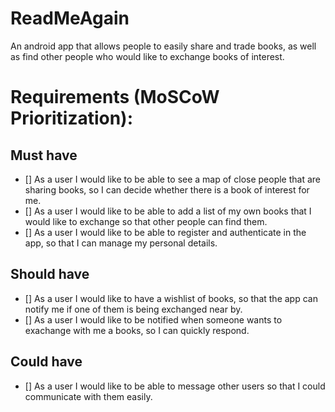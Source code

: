 # ReadMeAgain
An android app that allows people to easily share and trade books, as well as find other people who would like to exchange books of interest.

# Requirements (MoSCoW Prioritization):
## Must have
- [] As a user I would like to be able to see a map of close people that are sharing books, so I can decide whether there is a book of interest for me.
- [] As a user I would like to be able to add a list of my own books that I would like to exchange so that other people can find them.
- [] As a user I would like to be able to register and authenticate in the app, so that I can manage my personal details.

## Should have
- [] As a user I would like to have a wishlist of books, so that the app can notify me if one of them is being exchanged near by.
- [] As a user I would like to be notified when someone wants to exachange with me a books, so I can quickly respond.

## Could have
- [] As a user I would like to be able to message other users so that I could communicate with them easily.